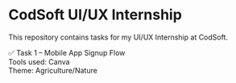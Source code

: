 # CodSoft UI/UX Internship
This repository contains tasks for my UI/UX Internship at CodSoft.

✅ Task 1 – Mobile App Signup Flow  
Tools used: Canva  
Theme: Agriculture/Nature
